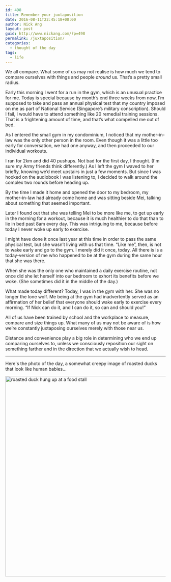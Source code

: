 ```yaml
---
id: 498
title: Remember your juxtaposition
date: 2016-08-11T22:45:18+00:00
author: Nick Ang
layout: post
guid: http://www.nickang.com/?p=498
permalink: /juxtaposition/
categories:
  - thought of the day
tags:
  - life
---
```

<p class="p1">We all compare. What some of us may not realise is how much we tend to compare ourselves with things and people <i>around</i> us. That’s a pretty small radius.</p>
<p class="p1">Early this morning I went for a run in the gym, which is an unusual practice for me. Today is special because by month’s end three weeks from now, I’m supposed to take and pass an annual physical test that my country imposed on me as part of National Service (Singapore’s military conscription). Should I fail, I would have to attend something like 20 remedial training sessions. That is a frightening amount of time, and that’s what compelled me out of bed.</p>
<p class="p1">As I entered the small gym in my condominium, I noticed that my mother-in-law was the only other person in the room. Even though it was a little too early for conversation, we had one anyway, and then proceeded to our individual workouts.</p>
<p class="p1">I ran for 2km and did 40 pushups. Not bad for the first day, I thought. (I'm sure my Army friends think differently.) As I left the gym I waved to her briefly, knowing we’d meet upstairs in just a few moments. But since I was hooked on the audiobook I was listening to, I decided to walk around the complex two rounds before heading up.</p>
<p class="p1">By the time I made it home and opened the door to my bedroom, my mother-in-law had already come home and was sitting beside Mei, talking about something that seemed important.</p>
<p class="p1">Later I found out that she was telling Mei to be more like me, to get up early in the morning for a workout, because it is much healthier to do that than to lie in bed past 8am every day. This was intriguing to me, because before today I never woke up early to exercise.</p>
<p class="p1">I might have done it once last year at this time in order to pass the same physical test, but she wasn’t living with us that time. “Like me”, then, is not to wake early and go to the gym. I merely did it once, today. All there is is a today-version of me who happened to be at the gym during the same hour that she was there.</p>
<p class="p1">When she was the only one who maintained a daily exercise routine, not once did she let herself into our bedroom to exhort its benefits before we woke. (She sometimes did it in the middle of the day.)</p>
<p class="p1">What made today different? Today, I was in the gym with her. She was no longer the lone wolf. Me being at the gym had inadvertently served as an affirmation of her belief that everyone should wake early to exercise every morning. “If Nick can do it, and I can do it, so can and should you!”</p>
<p class="p1">All of us have been trained by school and the workplace to measure, compare and size things up. What many of us may not be aware of is how we’re constantly juxtaposing ourselves merely with those near us.</p>
<p class="p1">Distance and convenience play a big role in determining who we end up comparing ourselves to, unless we consciously reposition our sight on something farther and in the direction that we actually wish to head.</p>


<hr />
<p class="p1">Here's the photo of the day, a somewhat creepy image of roasted ducks that look like human babies...</p>
<p class="p1"><img class="aligncenter size-large wp-image-499" src="http://www.nickang.com/wp-content/uploads/2016/08/IMG20160811173109_nickang_edited-1024x768.jpg" alt="roasted duck hung up at a food stall" width="840" height="630" /></p>